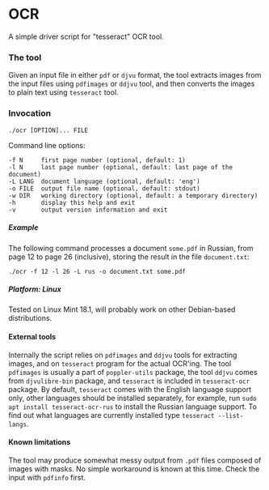 # OCR
A simple driver script for "tesseract" OCR tool.

### The tool
Given an input file in either `pdf` or `djvu` format, the tool extracts images from
the input files using `pdfimages` or `ddjvu` tool, and then converts the images to
plain text using `tesseract` tool.

### Invocation
```./ocr [OPTION]... FILE```

Command line options:
```
-f N     first page number (optional, default: 1)
-l N     last page number (optional, default: last page of the document)
-L LANG  document language (optional, default: 'eng')
-o FILE  output file name (optional, default: stdout)
-w DIR   working directory (optional, default: a temporary directory)
-h       display this help and exit
-v       output version information and exit
```

##### Example

The following command processes a document `some.pdf` in Russian, from page 12 to page 26 (inclusive),
storing the result in the file `document.txt`:
```
./ocr -f 12 -l 26 -L rus -o document.txt some.pdf
```

##### Platform: Linux

Tested on Linux Mint 18.1, will probably work on other Debian-based distributions.

#### External tools

Internally the script relies on `pdfimages` and `ddjvu` tools for extracting images,
and on `tesseract` program for the actual OCR'ing. The tool `pdfimages` is usually a part of `poppler-utils`
package, the tool `ddjvu` comes from `djvulibre-bin` package, and `tesseract` is included in `tesseract-ocr`
package. By default, `tesseract` comes with the English language support only, other languages should
be installed separately, for example, run `sudo apt install tesseract-ocr-rus` to install the Russian
language support. To find out what languages are currently installed type `tesseract --list-langs`.

#### Known limitations

The tool may produce somewhat messy output from `.pdf` files composed of images with masks. No simple
workaround is known at this time. Check the input with `pdfinfo` first.
